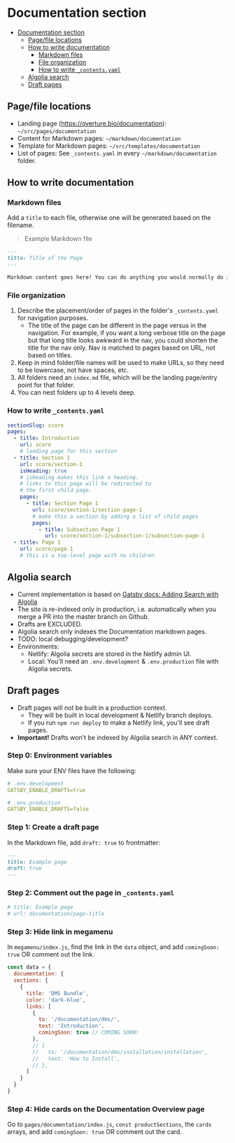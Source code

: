 # Documentation section

- [Documentation section](#documentation-section)
  - [Page/file locations](#page-file-locations)
  - [How to write documentation](#how-to-write-documentation)
    - [Markdown files](#markdown-files)
    - [File organization](#file-organization)
    - [How to write `_contents.yaml`](#how-to-write---contentsyaml-)
  - [Algolia search](#algolia-search)
  - [Draft pages](#draft-pages)

## Page/file locations

- Landing page (<https://overture.bio/documentation>): `~/src/pages/documentation`
- Content for Markdown pages: `~/markdown/documentation`
- Template for Markdown pages: `~/src/templates/documentation`
- List of pages: See `_contents.yaml` in every `~/markdown/documentation` folder.

## How to write documentation

### Markdown files

Add a `title` to each file, otherwise one will be generated based on the filename.

> Example Markdown file

```md
---
title: Title of the Page
---

Markdown content goes here! You can do anything you would normally do in Markdown.
```

### File organization

1. Describe the placement/order of pages in the folder's `_contents.yaml` for navigation purposes.
    - The title of the page can be different in the page versus in the navigation. For example, if you want a long verbose title on the page but that long title looks awkward in the nav, you could shorten the title for the nav only. Nav is matched to pages based on URL, not based on titles.
1. Keep in mind folder/file names will be used to make URLs, so they need to be lowercase, not have spaces, etc.
1. All folders need an `index.md` file, which will be the landing page/entry point for that folder.
1. You can nest folders up to 4 levels deep.

### How to write `_contents.yaml`

```yaml
sectionSlug: score
pages:
  - title: Introduction
    url: score
    # landing page for this section
  - title: Section 1
    url: score/section-1
    isHeading: true
    # isHeading makes this link a heading.
    # links to this page will be redirected to
    # the first child page.
    pages:
      - title: Section Page 1
        url: score/section-1/section-page-1
        # make this a section by adding a list of child pages
        pages:
          - title: Subsection Page 1
            url: score/section-1/subsection-1/subsection-page-1
  - title: Page 1
    url: score/page-1
    # this is a top-level page with no children
```

## Algolia search

- Current implementation is based on [Gatsby docs: Adding Search with Algolia](https://www.gatsbyjs.com/docs/adding-search-with-algolia/)
- The site is re-indexed only in production, i.e. automatically when you merge a PR into the master branch on Github.
- Drafts are EXCLUDED.
- Algolia search only indexes the Documentation markdown pages.
- TODO: local debugging/development?
- Environments:
  - Netlify: Algolia secrets are stored in the Netlify admin UI.
  - Local: You'll need an `.env.development` & `.env.production` file with Algolia secrets.

## Draft pages

- Draft pages will not be built in a production context.
  - They will be built in local development & Netlify branch deploys.
  - If you run `npm run deploy` to make a Netlify link, you'll see draft pages.
- **Important!** Drafts won't be indexed by Algolia search in ANY context.

### Step 0: Environment variables

Make sure your ENV files have the following:

```yaml
# .env.development
GATSBY_ENABLE_DRAFTS=true

# .env.production
GATSBY_ENABLE_DRAFTS=false
```

### Step 1: Create a draft page

In the Markdown file, add `draft: true` to frontmatter:

```markdown
---
title: Example page
draft: true
---
```

### Step 2: Comment out the page in `_contents.yaml`

```yaml
# title: Example page
# url: documentation/page-title
```

### Step 3: Hide link in megamenu

In `megamenu/index.js`, find the link in the `data` object, and add `comingSoon: true` OR comment out the link.

```javascript
const data = {
  documentation: {
  sections: {
    {
      title: 'DMS Bundle',
      color: 'dark-blue',
      links: [
        {
          to: '/documentation/dms/',
          text: 'Introduction',
          comingSoon: true // COMING SOON!
        },
        // {
        //   to: '/documentation/dms/installation/installation',
        //   text: 'How to Install',
        // },
      ]
    }
  }
}
```

### Step 4: Hide cards on the Documentation Overview page

Go to `pages/documentation/index.js`, `const productSections`, the `cards` arrays, and add `comingSoon: true` OR comment out the card.
